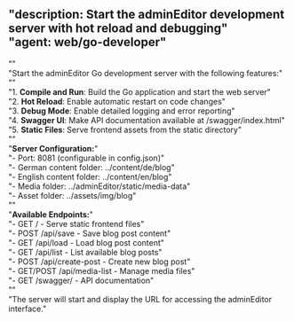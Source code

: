 "description: Start the adminEditor development server with hot reload and debugging"  
"agent: web/go-developer"  
---  
""  
"Start the adminEditor Go development server with the following features:"  
""  
"1. **Compile and Run**: Build the Go application and start the web server"  
"2. **Hot Reload**: Enable automatic restart on code changes"  
"3. **Debug Mode**: Enable detailed logging and error reporting"  
"4. **Swagger UI**: Make API documentation available at /swagger/index.html"  
"5. **Static Files**: Serve frontend assets from the static directory"  
""  
"**Server Configuration:**"  
"- Port: 8081 (configurable in config.json)"  
"- German content folder: ../content/de/blog"  
"- English content folder: ../content/en/blog"  
"- Media folder: ../adminEditor/static/media-data"  
"- Asset folder: ../assets/img/blog"  
""  
"**Available Endpoints:**"  
"- GET / - Serve static frontend files"  
"- POST /api/save - Save blog post content"  
"- GET /api/load - Load blog post content"  
"- GET /api/list - List available blog posts"  
"- POST /api/create-post - Create new blog post"  
"- GET/POST /api/media-list - Manage media files"  
"- GET /swagger/ - API documentation"  
""  
"The server will start and display the URL for accessing the adminEditor interface." 
